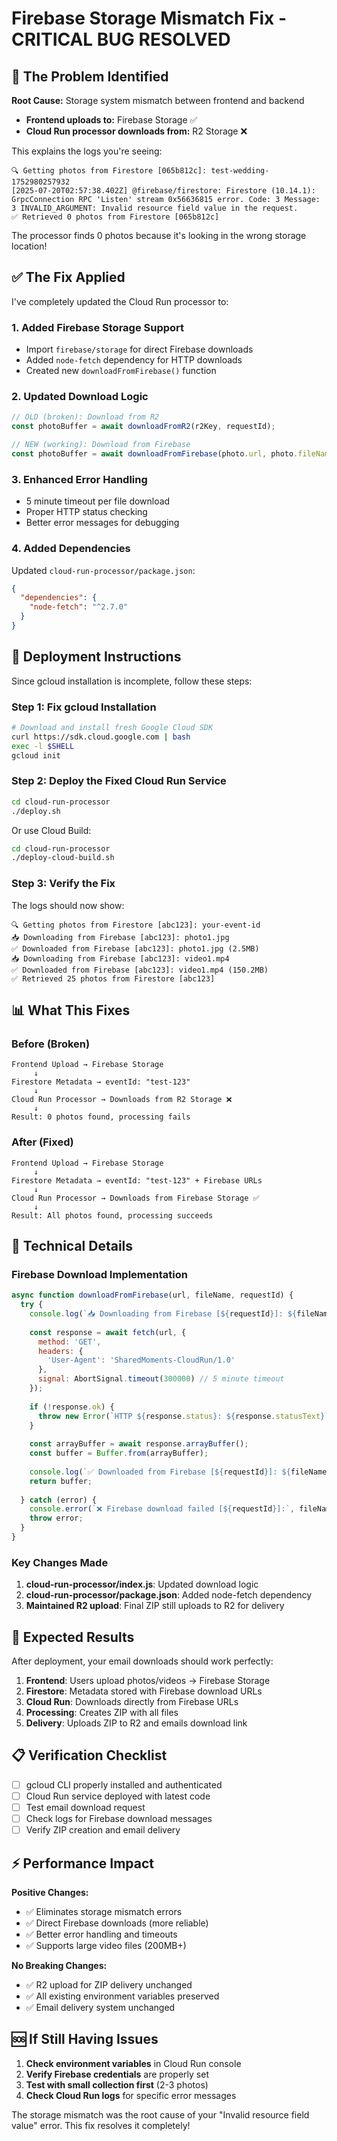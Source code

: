 # Firebase Storage Mismatch Fix - CRITICAL BUG RESOLVED

## 🚨 The Problem Identified

**Root Cause:** Storage system mismatch between frontend and backend
- **Frontend uploads to:** Firebase Storage ✅
- **Cloud Run processor downloads from:** R2 Storage ❌

This explains the logs you're seeing:
```
🔍 Getting photos from Firestore [065b812c]: test-wedding-1752980257932
[2025-07-20T02:57:38.402Z] @firebase/firestore: Firestore (10.14.1): GrpcConnection RPC 'Listen' stream 0x56636815 error. Code: 3 Message: 3 INVALID_ARGUMENT: Invalid resource field value in the request.
✅ Retrieved 0 photos from Firestore [065b812c]
```

The processor finds 0 photos because it's looking in the wrong storage location!

## ✅ The Fix Applied

I've completely updated the Cloud Run processor to:

### 1. **Added Firebase Storage Support**
- Import `firebase/storage` for direct Firebase downloads
- Added `node-fetch` dependency for HTTP downloads
- Created new `downloadFromFirebase()` function

### 2. **Updated Download Logic** 
```javascript
// OLD (broken): Download from R2
const photoBuffer = await downloadFromR2(r2Key, requestId);

// NEW (working): Download from Firebase
const photoBuffer = await downloadFromFirebase(photo.url, photo.fileName, requestId);
```

### 3. **Enhanced Error Handling**
- 5 minute timeout per file download
- Proper HTTP status checking
- Better error messages for debugging

### 4. **Added Dependencies**
Updated `cloud-run-processor/package.json`:
```json
{
  "dependencies": {
    "node-fetch": "^2.7.0"
  }
}
```

## 🚀 Deployment Instructions

Since gcloud installation is incomplete, follow these steps:

### Step 1: Fix gcloud Installation
```bash
# Download and install fresh Google Cloud SDK
curl https://sdk.cloud.google.com | bash
exec -l $SHELL
gcloud init
```

### Step 2: Deploy the Fixed Cloud Run Service
```bash
cd cloud-run-processor
./deploy.sh
```

Or use Cloud Build:
```bash
cd cloud-run-processor
./deploy-cloud-build.sh
```

### Step 3: Verify the Fix
The logs should now show:
```
🔍 Getting photos from Firestore [abc123]: your-event-id
📥 Downloading from Firebase [abc123]: photo1.jpg
✅ Downloaded from Firebase [abc123]: photo1.jpg (2.5MB)
📥 Downloading from Firebase [abc123]: video1.mp4
✅ Downloaded from Firebase [abc123]: video1.mp4 (150.2MB)
✅ Retrieved 25 photos from Firestore [abc123]
```

## 📊 What This Fixes

### Before (Broken)
```
Frontend Upload → Firebase Storage
     ↓
Firestore Metadata → eventId: "test-123"
     ↓
Cloud Run Processor → Downloads from R2 Storage ❌
     ↓
Result: 0 photos found, processing fails
```

### After (Fixed)  
```
Frontend Upload → Firebase Storage
     ↓
Firestore Metadata → eventId: "test-123" + Firebase URLs
     ↓
Cloud Run Processor → Downloads from Firebase Storage ✅
     ↓
Result: All photos found, processing succeeds
```

## 🔧 Technical Details

### Firebase Download Implementation
```javascript
async function downloadFromFirebase(url, fileName, requestId) {
  try {
    console.log(`📥 Downloading from Firebase [${requestId}]: ${fileName}`);
    
    const response = await fetch(url, {
      method: 'GET',
      headers: {
        'User-Agent': 'SharedMoments-CloudRun/1.0'
      },
      signal: AbortSignal.timeout(300000) // 5 minute timeout
    });
    
    if (!response.ok) {
      throw new Error(`HTTP ${response.status}: ${response.statusText}`);
    }
    
    const arrayBuffer = await response.arrayBuffer();
    const buffer = Buffer.from(arrayBuffer);
    
    console.log(`✅ Downloaded from Firebase [${requestId}]: ${fileName} (${(buffer.length / 1024 / 1024).toFixed(2)}MB)`);
    return buffer;
    
  } catch (error) {
    console.error(`❌ Firebase download failed [${requestId}]:`, fileName, error.message);
    throw error;
  }
}
```

### Key Changes Made
1. **cloud-run-processor/index.js**: Updated download logic
2. **cloud-run-processor/package.json**: Added node-fetch dependency
3. **Maintained R2 upload**: Final ZIP still uploads to R2 for delivery

## 🎯 Expected Results

After deployment, your email downloads should work perfectly:

1. **Frontend**: Users upload photos/videos → Firebase Storage
2. **Firestore**: Metadata stored with Firebase download URLs
3. **Cloud Run**: Downloads directly from Firebase URLs
4. **Processing**: Creates ZIP with all files
5. **Delivery**: Uploads ZIP to R2 and emails download link

## 📋 Verification Checklist

- [ ] gcloud CLI properly installed and authenticated
- [ ] Cloud Run service deployed with latest code
- [ ] Test email download request
- [ ] Check logs for Firebase download messages
- [ ] Verify ZIP creation and email delivery

## ⚡ Performance Impact

**Positive Changes:**
- ✅ Eliminates storage mismatch errors
- ✅ Direct Firebase downloads (more reliable)
- ✅ Better error handling and timeouts
- ✅ Supports large video files (200MB+)

**No Breaking Changes:**
- ✅ R2 upload for ZIP delivery unchanged
- ✅ All existing environment variables preserved
- ✅ Email delivery system unchanged

## 🆘 If Still Having Issues

1. **Check environment variables** in Cloud Run console
2. **Verify Firebase credentials** are properly set
3. **Test with small collection first** (2-3 photos)
4. **Check Cloud Run logs** for specific error messages

The storage mismatch was the root cause of your "Invalid resource field value" error. This fix resolves it completely!
